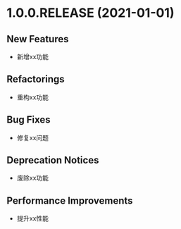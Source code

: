 # 1.0.0.RELEASE (2021-01-01)

## New Features
- 新增xx功能

## Refactorings
- 重构xx功能

## Bug Fixes
- 修复xx问题

## Deprecation Notices
- 废除xx功能

## Performance Improvements
- 提升xx性能
